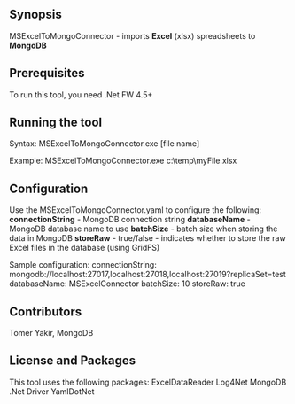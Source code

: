 ## Synopsis

MSExcelToMongoConnector - imports **Excel** (xlsx) spreadsheets to **MongoDB**

## Prerequisites
To run this tool, you need .Net FW 4.5+

## Running the tool
Syntax:
MSExcelToMongoConnector.exe [file name]

Example:
MSExcelToMongoConnector.exe c:\temp\myFile.xlsx

## Configuration
Use the MSExcelToMongoConnector.yaml to configure the following:
**connectionString** - MongoDB connection string
**databaseName** - MongoDB database name to use
**batchSize** - batch size when storing the data in MongoDB
**storeRaw** - true/false - indicates whether to store the raw Excel files in the database (using GridFS)

Sample configuration:
connectionString: mongodb://localhost:27017,localhost:27018,localhost:27019?replicaSet=test
databaseName: MSExcelConnector
batchSize: 10
storeRaw: true


## Contributors
Tomer Yakir, MongoDB

## License and Packages
This tool uses the following packages:
ExcelDataReader
Log4Net
MongoDB .Net Driver
YamlDotNet
